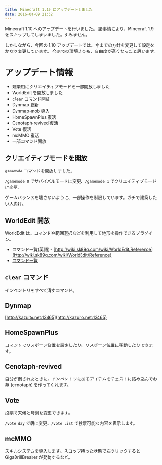 ```yaml
---
title: Minecraft 1.10 にアップデートしました
date: 2016-08-09 21:32
---
```


Minecraft 1.10 へのアップデートを行いました。
諸事情により、Minecraft 1.9 をスキップしてしまいました。すみません。

しかしながら、今回の 1.10 アップデートでは、今までの方針を変更して設定をかなり変更しています。
今までの環境よりも、自由度が高くなったと思います。

# アップデート情報

* 建築用にクリエイティブモードを一部開放しました
* WorldEdit を開放しました
* `clear` コマンド開放
* Dynmap 更新
* Dynmap-mob 導入
* HomeSpawnPlus 復活
* Cenotaph-revived 復活
* Vote 復活
* mcMMO 復活
* 一部コマンド開放

## クリエイティブモードを開放
`gamemode` コマンドを開放しました。

`/gamemode 0` でサバイバルモードに変更、`/gamemode 1` でクリエイティブモードに変更。

ゲームバランスを壊さないように、一部操作を制限しています。ガチで建築したい人向け。

## WorldEdit 開放
WorldEdit は、コマンドや範囲選択などを利用して地形を操作できるプラグイン。

* コマンド一覧(英語) - [http://wiki.sk89q.com/wiki/WorldEdit/Reference](http://wiki.sk89q.com/wiki/WorldEdit/Reference)
* [コマンド一覧](http://lilly-wizard.tumblr.com/post/8467284834/worldedit-%E3%82%B3%E3%83%9E%E3%83%B3%E3%83%89%E4%B8%80%E8%A6%A7%E6%97%A5%E6%9C%AC%E8%AA%9E%E7%89%88-ver2)

## `clear` コマンド
インベントリをすべて消すコマンド。

## Dynmap
[http://kazuito.net:13465](http://kazuito.net:13465)

## HomeSpawnPlus
コマンドでリスポーン位置を設定したり、リスポーン位置に移動したりできます。

## Cenotaph-revived
自分が倒されたときに、インベントリにあるアイテムをチェストに詰め込んでお墓 (cenotaph) を作ってくれます。

## Vote
投票で天候と時刻を変更できます。

`/vote day` で朝に変更、`/vote list` で投票可能な内容を表示します。

## mcMMO
スキルシステムを導入します。スコップ持った状態で右クリックすると GigaDrillBreaker が発動するなど。
